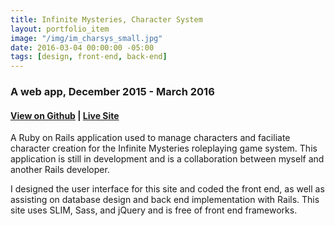 ```yaml
---
title: Infinite Mysteries, Character System
layout: portfolio_item
image: "/img/im_charsys_small.jpg"
date: 2016-03-04 00:00:00 -05:00
tags: [design, front-end, back-end]
---
```


### A web app, December 2015 - March 2016
#### [View on Github](https://github.com/stephmarx/infinite-mysteries-charsys) | [Live Site](http://characters.infinitemysteries.com/)

<p>A Ruby on Rails application used to manage characters and faciliate character creation for the Infinite Mysteries roleplaying game system. This application is still in development and is a collaboration between myself and another Rails developer. </p>
<p>I designed the user interface for this site and coded the front end, as well as assisting on database design and back end implementation with Rails. This site uses SLIM, Sass, and jQuery and is free of front end frameworks.</p>
